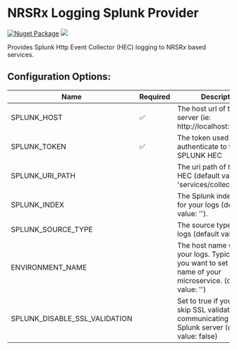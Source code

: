 # NRSRx Logging Splunk Provider

[![Nuget Package](https://img.shields.io/nuget/v/IkeMtz.NRSRx.Logging.Splunk.svg)](https://www.nuget.org/packages/IkeMtz.NRSRx.Logging.Splunk) ![](https://img.shields.io/nuget/dt/IkeMtz.NRSRx.Logging.Splunk)

Provides Splunk Http Event Collector (HEC) logging to NRSRx based services.

## Configuration Options:
| Name                          | Required | Description                                                                                                                 |
| ----------------------------- | -------- | --------------------------------------------------------------------------------------------------------------------------- |
| SPLUNK_HOST                   | ✅        | The host url of the Splunk server (ie: http://localhost:8000)                                                               |
| SPLUNK_TOKEN                  | ✅        | The token used to authenticate to the the SPLUNK HEC                                                                        |
| SPLUNK_URI_PATH               |          | The uri path of the Splunk HEC (default value: 'services/collector/event')                                                  |
| SPLUNK_INDEX                  |          | The Splunk index name for your logs (default value: '').                                                                    |
| SPLUNK_SOURCE_TYPE            |          | The source type of your logs (default value: '').                                                                           |
| ENVIRONMENT_NAME              |          | The host name used in your logs.  Typically when you want to set this to the name of your microservice. (default value: '') |
| SPLUNK_DISABLE_SSL_VALIDATION |          | Set to true if you want to skip SSL validation when communicating with your Splunk server (default value: false)            |